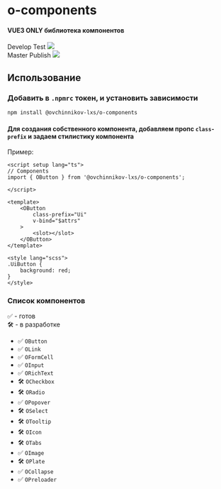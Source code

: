 # o-components

#### VUE3 ONLY библиотека компонентов

Develop Test
<img src="https://github.com/ovchinnikov-lxs/o-components/workflows/Testing/badge.svg?branch=develop"/><br/>
Master Publish
<img src="https://github.com/ovchinnikov-lxs/o-components/workflows/Publish/badge.svg?branch=master"/><br/>

## Использование

### Добавить в `.npmrc` токен, и установить зависимости

```sh
npm install @ovchinnikov-lxs/o-components
```
#### Для создания собственного компонента, добавляем пропс `class-prefix` и задаем стилистику компонента
Пример: 
```vue
<script setup lang="ts">
// Components
import { OButton } from '@ovchinnikov-lxs/o-components';

</script>

<template>
    <OButton
        class-prefix="Ui"
        v-bind="$attrs"
    >
        <slot></slot>
    </OButton>
</template>

<style lang="scss">
.UiButton {
    background: red;
}
</style>

```

### Список компонентов
 ✅ - готов  
 🛠 - в разработке
 - ✅ `OButton` 
 - ✅ `OLink`
 - ✅ `OFormCell`
 - ✅ `OInput`
 - ✅ `ORichText`
 - 🛠 `OCheckbox`
 - 🛠 `ORadio`
 - ✅ `OPopover`
 - 🛠 `OSelect`
 - 🛠 `OTooltip`
 - 🛠 `OIcon`
 - 🛠 `OTabs`
 - ✅ `OImage`
 - 🛠 `OPlate`
 - ✅ `OCollapse`
 - ✅ `OPreloader`
